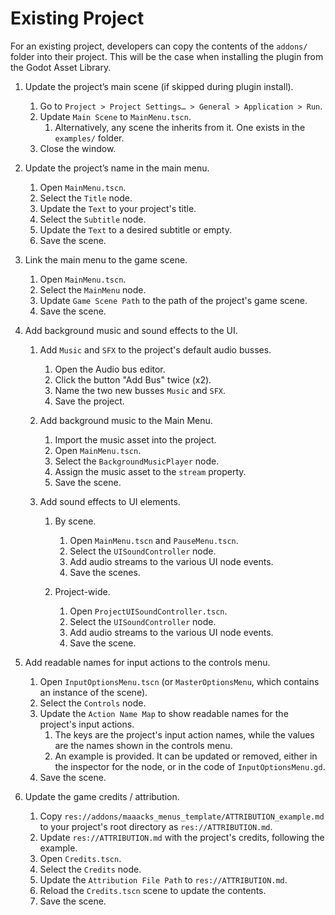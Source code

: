 # Existing Project

For an existing project, developers can copy the contents of the `addons/` folder into their project. This will be the case when installing the plugin from the Godot Asset Library.

  

1.  Update the project’s main scene (if skipped during plugin install).
    

    1.  Go to `Project > Project Settings… > General > Application > Run`.
    2.  Update `Main Scene` to `MainMenu.tscn`.
        1.  Alternatively, any scene the inherits from it. One exists in the `examples/` folder.
    3.  Close the window.
    

2.  Update the project’s name in the main menu.
    

    1.  Open `MainMenu.tscn`.
    2.  Select the `Title` node.
    3.  Update the `Text` to your project's title.
    4.  Select the `Subtitle` node.
    5.  Update the `Text` to a desired subtitle or empty.
    6.  Save the scene.
    

3.  Link the main menu to the game scene.
    

    1.  Open `MainMenu.tscn`.
    2.  Select the `MainMenu` node.
    3.  Update `Game Scene Path` to the path of the project's game scene.
    4.  Save the scene.
    

4.  Add background music and sound effects to the UI.

    1.  Add `Music` and `SFX` to the project's default audio busses.

        1.  Open the Audio bus editor.
        2.  Click the button "Add Bus" twice (x2).
        3.  Name the two new busses `Music` and `SFX`.
        4.  Save the project.

    1.  Add background music to the Main Menu.

        1.  Import the music asset into the project.
        2.  Open `MainMenu.tscn`.
        3.  Select the `BackgroundMusicPlayer` node.
        4.  Assign the music asset to the `stream` property.
        5.  Save the scene.


    2.  Add sound effects to UI elements.

        1.  By scene.


            1.  Open `MainMenu.tscn` and `PauseMenu.tscn`.
            2.  Select the `UISoundController` node.
            3.  Add audio streams to the various UI node events.
            4.  Save the scenes.


        2.  Project-wide.


            1.  Open `ProjectUISoundController.tscn`.
            2.  Select the `UISoundController` node.
            3.  Add audio streams to the various UI node events.
            4.  Save the scene.
   

5.  Add readable names for input actions to the controls menu.
    

    1.  Open `InputOptionsMenu.tscn` (or `MasterOptionsMenu`, which contains an instance of the scene).
    2.  Select the `Controls` node.
    3.  Update the `Action Name Map` to show readable names for the project's input actions.  
        1.  The keys are the project's input action names, while the values are the names shown in the controls menu.  
        2.  An example is provided. It can be updated or removed, either in the inspector for the node, or in the code of `InputOptionsMenu.gd`.  
    4.  Save the scene.  


6.  Update the game credits / attribution.
    

    1.  Copy `res://addons/maaacks_menus_template/ATTRIBUTION_example.md` to your project's root directory as `res://ATTRIBUTION.md`.
    2.  Update `res://ATTRIBUTION.md` with the project's credits, following the example.
    3.  Open `Credits.tscn`.
    4.  Select the `Credits` node.
    5.  Update the `Attribution File Path` to `res://ATTRIBUTION.md`.
    6.  Reload the `Credits.tscn` scene to update the contents.
    7.  Save the scene.
   
